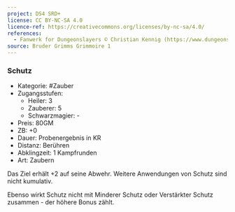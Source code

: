 ```yaml
---
project: DS4 SRD+
license: CC BY-NC-SA 4.0
licence-ref: https://creativecommons.org/licenses/by-nc-sa/4.0/
references: 
  - Fanwerk for Dungeonslayers © Christian Kennig (https://www.dungeonslayers.net/)
source: Bruder Grimms Grimmoire 1
---
```


### Schutz

- Kategorie: #Zauber
- Zugangsstufen:
  - Heiler: 3
  - Zauberer: 5
  - Schwarzmagier: -
- Preis: 80GM
- ZB: +0
- Dauer: Probenergebnis in KR
- Distanz: Berühren
- Abklingzeit: 1 Kampfrunden
- Art: Zaubern

Das Ziel erhält +2 auf seine Abwehr. Weitere Anwendungen von Schutz sind nicht kumulativ.

Ebenso wirkt Schutz nicht mit Minderer Schutz oder Verstärkter Schutz zusammen - der höhere Bonus zählt.

